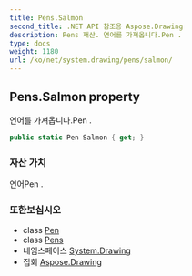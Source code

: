 ```yaml
---
title: Pens.Salmon
second_title: .NET API 참조용 Aspose.Drawing
description: Pens 재산. 연어를 가져옵니다.Pen .
type: docs
weight: 1180
url: /ko/net/system.drawing/pens/salmon/
---
```

## Pens.Salmon property

연어를 가져옵니다.Pen .

```csharp
public static Pen Salmon { get; }
```

### 자산 가치

연어Pen .

### 또한보십시오

* class [Pen](../../pen/)
* class [Pens](../)
* 네임스페이스 [System.Drawing](../../pens/)
* 집회 [Aspose.Drawing](../../../)


